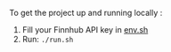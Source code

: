 To get the project up and running locally :
1. Fill your Finnhub API key in [env.sh](https://github.com/OtmaneDaoudi/finnhub-data-streaming-pipline/blob/localDeployement/env.sh)
2. Run: ```./run.sh```
